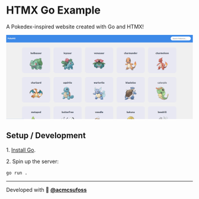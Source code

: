 # HTMX Go Example

A Pokedex-inspired website created with Go and HTMX!

![Landing Page](static/landing.png)

## Setup / Development

1\. [Install Go](https://go.dev/doc/install).

2\. Spin up the server:

```sh
go run .
```

---

Developed with 💚 [**@acmcsufoss**](https://github.com/acmcsufoss)
